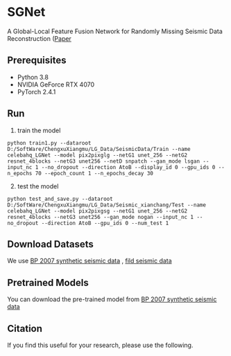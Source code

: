 # SGNet

 A Global-Local Feature Fusion Network for Randomly Missing Seismic Data Reconstruction ([Paper]()

## Prerequisites
- Python 3.8
- NVIDIA GeForce RTX 4070 
- PyTorch 2.4.1

## Run
1. train the model
```
python train1.py --dataroot D:/SoftWare/ChengxuXiangmu/LG_Data/SeismicData/Train --name celebahq_LGNet --model pix2pixglg --netG1 unet_256 --netG2 resnet_4blocks --netG3 unet256 --netD snpatch --gan_mode lsgan --input_nc 1 --no_dropout --direction AtoB --display_id 0 --gpu_ids 0 --n_epochs 70 --epoch_count 1 --n_epochs_decay 30
```
2. test the model
```
python test_and_save.py --dataroot D:/SoftWare/ChengxuXiangmu/LG_Data/Seismic_xianchang/Test --name celebahq_LGNet --model pix2pixgsg --netG1 unet_256 --netG2 resnet_4blocks --netG3 unet256 --gan_mode nogan --input_nc 1 --no_dropout --direction AtoB --gpu_ids 0 --num_test 1
```

## Download Datasets
We use [BP 2007 synthetic seismic data](https://wiki.seg.org/wiki/2007_BP_Anisotropic_Velocity_Benchmark) , [fild seismic data](https://wiki.seg.org/wiki/2004_BP_velocity_estimation_benchmark_model)

## Pretrained Models
You can download the pre-trained model from [BP 2007 synthetic seismic data](https://drive.google.com/file/d/1ZIXgfW1JrGvlVw8vmWci87dhgOIPapEg/view?usp=drive_link)

## Citation
If you find this useful for your research, please use the following.
